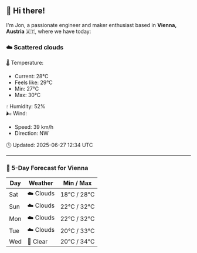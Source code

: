 ## 👋 Hi there!

I'm Jon, a passionate engineer and maker enthusiast based in **Vienna, Austria** 🇦🇹, where we have today:

### ☁️ Scattered clouds 

🌡️ Temperature: 
* Current: 28°C
* Feels like: 29°C
* Min: 27°C 
* Max: 30°C  

💧 Humidity: 52%  
🌬️ Wind: 
* Speed: 39 km/h 
* Direction: NW  

🕒 Updated: 2025-06-27 12:34 UTC

---

### 📅 5-Day Forecast for Vienna

| Day | Weather | Min / Max |
|-----|---------|------------|
| Sat | ☁️ Clouds | 18°C / 28°C |
| Sun | ☁️ Clouds | 22°C / 32°C |
| Mon | ☁️ Clouds | 22°C / 32°C |
| Tue | ☁️ Clouds | 20°C / 33°C |
| Wed | 🌙 Clear | 20°C / 34°C |
